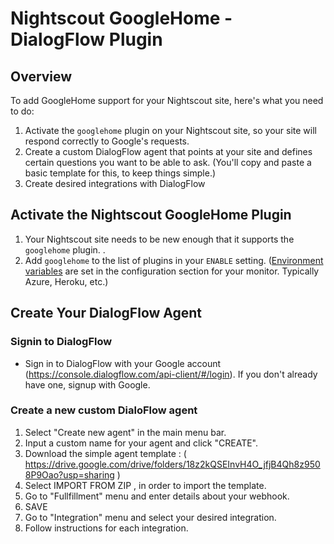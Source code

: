 Nightscout GoogleHome - DialogFlow Plugin
======================================

## Overview

To add GoogleHome support for your Nightscout site, here's what you need to do:

1. Activate the `googlehome` plugin on your Nightscout site, so your site will respond correctly to Google's requests.
2. Create a custom DialogFlow agent that points at your site and defines certain questions you want to be able to ask. (You'll copy and paste a basic template for this, to keep things simple.)
3. Create desired integrations with DialogFlow


## Activate the Nightscout GoogleHome Plugin 

1. Your Nightscout site needs to be new enough that it supports the `googlehome` plugin. .
2. Add `googlehome` to the list of plugins in your `ENABLE` setting. ([Environment variables](https://github.com/nightscout/cgm-remote-monitor#environment) are set in the configuration section for your monitor. Typically Azure, Heroku, etc.)

## Create Your DialogFlow Agent

### Signin to DialogFlow

- Sign in to DialogFlow with your Google account (https://console.dialogflow.com/api-client/#/login). If you don't already have one, signup with Google.

### Create a new custom DialoFlow agent

1. Select "Create new agent" in the main menu bar.
2. Input a custom name for your agent and click "CREATE".
3. Download the simple agent template : ( https://drive.google.com/drive/folders/18z2kQSEInvH4O_jfjB4Qh8z9508P9Oao?usp=sharing )
4. Select IMPORT FROM ZIP , in order to import the template. 
5. Go to "Fullfillment" menu and enter details about your webhook.
6. SAVE
7. Go to "Integration" menu and select your desired integration.
8. Follow instructions for each integration. 
